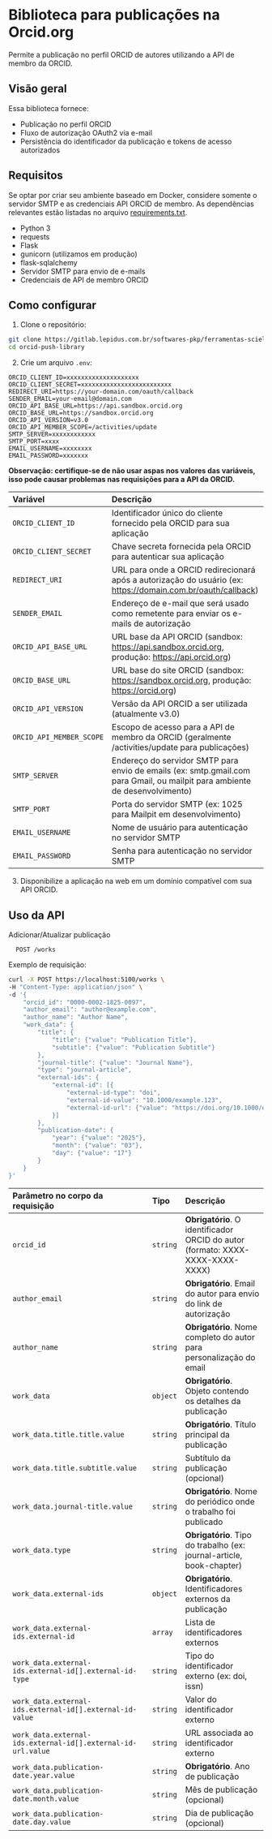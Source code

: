 # Biblioteca para publicações na Orcid.org

Permite a publicação no perfil ORCID de autores utilizando a API de membro da ORCID.

## Visão geral

Essa biblioteca fornece:
- Publicação no perfil ORCID
- Fluxo de autorização OAuth2 via e-mail
- Persistência do identificador da publicação e tokens de acesso autorizados

## Requisitos

Se optar por criar seu ambiente baseado em Docker, considere somente o servidor SMTP e as credenciais API ORCID de membro. As dependências relevantes estão listadas no arquivo [requirements.txt](https://gitlab.lepidus.com.br/softwares-pkp/ferramentas-scielo/orcid-push-library/-/blob/main/requirements.txt?ref_type=heads).

- Python 3
- requests
- Flask
- gunicorn (utilizamos em produção)
- flask-sqlalchemy
- Servidor SMTP para envio de e-mails
- Credenciais de API de membro ORCID

## Como configurar

1. Clone o repositório:

```bash
git clone https://gitlab.lepidus.com.br/softwares-pkp/ferramentas-scielo/orcid-push-library.git
cd orcid-push-library
```

2. Crie um arquivo `.env`:

```properties
ORCID_CLIENT_ID=xxxxxxxxxxxxxxxxxxxx
ORCID_CLIENT_SECRET=xxxxxxxxxxxxxxxxxxxxxxxxx
REDIRECT_URI=https://your-domain.com/oauth/callback
SENDER_EMAIL=your-email@domain.com
ORCID_API_BASE_URL=https://api.sandbox.orcid.org
ORCID_BASE_URL=https://sandbox.orcid.org
ORCID_API_VERSION=v3.0
ORCID_API_MEMBER_SCOPE=/activities/update
SMTP_SERVER=xxxxxxxxxxxx
SMTP_PORT=xxxx
EMAIL_USERNAME=xxxxxxxx
EMAIL_PASSWORD=xxxxxxx
```

**Observação: certifique-se de não usar aspas nos valores das variáveis, isso pode causar problemas nas requisições para a API da ORCID.**

| Variável   | Descrição  |
| :---------- | :--------- |
| `ORCID_CLIENT_ID` | Identificador único do cliente fornecido pela ORCID para sua aplicação |
| `ORCID_CLIENT_SECRET` | Chave secreta fornecida pela ORCID para autenticar sua aplicação |
| `REDIRECT_URI` | URL para onde a ORCID redirecionará após a autorização do usuário (ex: https://domain.com.br/oauth/callback) |
| `SENDER_EMAIL` | Endereço de e-mail que será usado como remetente para enviar os e-mails de autorização |
| `ORCID_API_BASE_URL` | URL base da API ORCID (sandbox: https://api.sandbox.orcid.org, produção: https://api.orcid.org) |
| `ORCID_BASE_URL` | URL base do site ORCID (sandbox: https://sandbox.orcid.org, produção: https://orcid.org) |
| `ORCID_API_VERSION` | Versão da API ORCID a ser utilizada (atualmente v3.0) |
| `ORCID_API_MEMBER_SCOPE` | Escopo de acesso para a API de membro da ORCID (geralmente /activities/update para publicações) |
| `SMTP_SERVER` | Endereço do servidor SMTP para envio de emails (ex: smtp.gmail.com para Gmail, ou mailpit para ambiente de desenvolvimento) |
| `SMTP_PORT` | Porta do servidor SMTP (ex: 1025 para Mailpit em desenvolvimento) |
| `EMAIL_USERNAME` | Nome de usuário para autenticação no servidor SMTP |
| `EMAIL_PASSWORD` | Senha para autenticação no servidor SMTP |

3. Disponibilize a aplicação na web em um domínio compatível com sua API ORCID. 

## Uso da API

Adicionar/Atualizar publicação

```http
  POST /works
```

Exemplo de requisição:

```sh
curl -X POST https://localhost:5100/works \
-H "Content-Type: application/json" \
-d '{
    "orcid_id": "0000-0002-1825-0097",
    "author_email": "author@example.com",
    "author_name": "Author Name",
    "work_data": {
        "title": {
            "title": {"value": "Publication Title"},
            "subtitle": {"value": "Publication Subtitle"}
        },
        "journal-title": {"value": "Journal Name"},
        "type": "journal-article",
        "external-ids": {
            "external-id": [{
                "external-id-type": "doi",
                "external-id-value": "10.1000/example.123",
                "external-id-url": {"value": "https://doi.org/10.1000/example.123"}
            }]
        },
        "publication-date": {
            "year": {"value": "2025"},
            "month": {"value": "03"},
            "day": {"value": "17"}
        }
    }
}'
```

| Parâmetro no corpo da requisição   | Tipo       | Descrição                           |
| :---------- | :--------- | :---------------------------------- |
| `orcid_id` | `string` | **Obrigatório**. O identificador ORCID do autor (formato: XXXX-XXXX-XXXX-XXXX) |
| `author_email` | `string` | **Obrigatório**. Email do autor para envio do link de autorização |
| `author_name` | `string` | **Obrigatório**. Nome completo do autor para personalização do email |
| `work_data` | `object` | **Obrigatório**. Objeto contendo os detalhes da publicação |
| `work_data.title.title.value` | `string` | **Obrigatório**. Título principal da publicação |
| `work_data.title.subtitle.value` | `string` | Subtítulo da publicação (opcional) |
| `work_data.journal-title.value` | `string` | **Obrigatório**. Nome do periódico onde o trabalho foi publicado |
| `work_data.type` | `string` | **Obrigatório**. Tipo do trabalho (ex: journal-article, book-chapter) |
| `work_data.external-ids` | `object` | **Obrigatório**. Identificadores externos da publicação |
| `work_data.external-ids.external-id` | `array` | Lista de identificadores externos |
| `work_data.external-ids.external-id[].external-id-type` | `string` | Tipo do identificador externo (ex: doi, issn) |
| `work_data.external-ids.external-id[].external-id-value` | `string` | Valor do identificador externo |
| `work_data.external-ids.external-id[].external-id-url.value` | `string` | URL associada ao identificador externo |
| `work_data.publication-date.year.value` | `string` | **Obrigatório**. Ano de publicação |
| `work_data.publication-date.month.value` | `string` | Mês de publicação (opcional) |
| `work_data.publication-date.day.value` | `string` | Dia de publicação (opcional) |